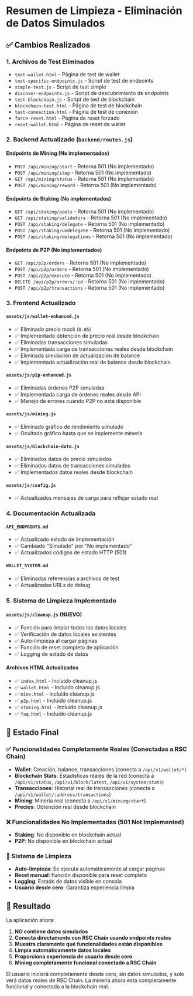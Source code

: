 # Resumen de Limpieza - Eliminación de Datos Simulados

## ✅ Cambios Realizados

### 1. Archivos de Test Eliminados
- `test-wallet.html` - Página de test de wallet
- `test-specific-endpoints.js` - Script de test de endpoints
- `simple-test.js` - Script de test simple
- `discover-endpoints.js` - Script de descubrimiento de endpoints
- `test-blockchain.js` - Script de test de blockchain
- `blockchain-test.html` - Página de test de blockchain
- `test-connection.html` - Página de test de conexión
- `force-reset.html` - Página de reset forzado
- `reset-wallet.html` - Página de reset de wallet

### 2. Backend Actualizado (`backend/routes.js`)

#### Endpoints de Mining (No implementados)
- `POST /api/mining/start` - Retorna 501 (No implementado)
- `POST /api/mining/stop` - Retorna 501 (No implementado)
- `GET /api/mining/status` - Retorna 501 (No implementado)
- `POST /api/mining/reward` - Retorna 501 (No implementado)

#### Endpoints de Staking (No implementados)
- `GET /api/staking/pools` - Retorna 501 (No implementado)
- `GET /api/staking/validators` - Retorna 501 (No implementado)
- `POST /api/staking/delegate` - Retorna 501 (No implementado)
- `POST /api/staking/undelegate` - Retorna 501 (No implementado)
- `POST /api/staking/delegations` - Retorna 501 (No implementado)

#### Endpoints de P2P (No implementados)
- `GET /api/p2p/orders` - Retorna 501 (No implementado)
- `POST /api/p2p/orders` - Retorna 501 (No implementado)
- `POST /api/p2p/execute` - Retorna 501 (No implementado)
- `DELETE /api/p2p/orders/:id` - Retorna 501 (No implementado)
- `POST /api/p2p/transactions` - Retorna 501 (No implementado)

### 3. Frontend Actualizado

#### `assets/js/wallet-enhanced.js`
- ✅ Eliminado precio mock (`0.85`)
- ✅ Implementado obtención de precio real desde blockchain
- ✅ Eliminadas transacciones simuladas
- ✅ Implementada carga de transacciones reales desde blockchain
- ✅ Eliminada simulación de actualización de balance
- ✅ Implementada actualización real de balance desde blockchain

#### `assets/js/p2p-enhanced.js`
- ✅ Eliminadas órdenes P2P simuladas
- ✅ Implementada carga de órdenes reales desde API
- ✅ Manejo de errores cuando P2P no está disponible

#### `assets/js/mining.js`
- ✅ Eliminado gráfico de rendimiento simulado
- ✅ Ocultado gráfico hasta que se implemente minería

#### `assets/js/blockchain-data.js`
- ✅ Eliminados datos de precio simulados
- ✅ Eliminados datos de transacciones simulados
- ✅ Implementados datos reales desde blockchain

#### `assets/js/config.js`
- ✅ Actualizados mensajes de carga para reflejar estado real

### 4. Documentación Actualizada

#### `API_ENDPOINTS.md`
- ✅ Actualizado estado de implementación
- ✅ Cambiado "Simulado" por "No implementado"
- ✅ Actualizados códigos de estado HTTP (501)

#### `WALLET_SYSTEM.md`
- ✅ Eliminadas referencias a archivos de test
- ✅ Actualizadas URLs de debug

### 5. Sistema de Limpieza Implementado

#### `assets/js/cleanup.js` (NUEVO)
- ✅ Función para limpiar todos los datos locales
- ✅ Verificación de datos locales existentes
- ✅ Auto-limpieza al cargar páginas
- ✅ Función de reset completo de aplicación
- ✅ Logging de estado de datos

#### Archivos HTML Actualizados
- ✅ `index.html` - Incluido cleanup.js
- ✅ `wallet.html` - Incluido cleanup.js
- ✅ `mine.html` - Incluido cleanup.js
- ✅ `p2p.html` - Incluido cleanup.js
- ✅ `staking.html` - Incluido cleanup.js
- ✅ `faq.html` - Incluido cleanup.js

## 🎯 Estado Final

### ✅ Funcionalidades Completamente Reales (Conectadas a RSC Chain)
- **Wallet**: Creación, balance, transacciones (conecta a `/api/v1/wallet/*`)
- **Blockchain Stats**: Estadísticas reales de la red (conecta a `/api/v1/status`, `/api/v1/block/latest`, `/api/v1/system/stats`)
- **Transacciones**: Historial real de transacciones (conecta a `/api/v1/wallet/:address/transactions`)
- **Mining**: Minería real (conecta a `/api/v1/mining/start`)
- **Precios**: Obtención real desde blockchain

### ❌ Funcionalidades No Implementadas (501 Not Implemented)
- **Staking**: No disponible en blockchain actual
- **P2P**: No disponible en blockchain actual

### 🔄 Sistema de Limpieza
- **Auto-limpieza**: Se ejecuta automáticamente al cargar páginas
- **Reset manual**: Función disponible para reset completo
- **Logging**: Estado de datos visible en consola
- **Usuario desde cero**: Garantiza experiencia limpia

## 🚀 Resultado

La aplicación ahora:
1. **NO contiene datos simulados**
2. **Conecta directamente con RSC Chain usando endpoints reales**
3. **Muestra claramente qué funcionalidades están disponibles**
4. **Limpia automáticamente datos locales**
5. **Proporciona experiencia de usuario desde cero**
6. **Mining completamente funcional conectado a RSC Chain**

El usuario iniciará completamente desde cero, sin datos simulados, y solo verá datos reales de RSC Chain. La minería ahora está completamente funcional y conectada a la blockchain real. 
